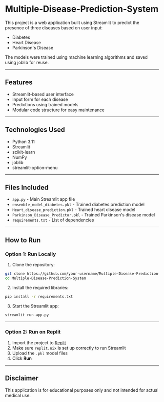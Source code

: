 # Multiple-Disease-Prediction-System
This project is a web application built using Streamlit to predict the presence of three diseases based on user input:

- Diabetes
- Heart Disease
- Parkinson's Disease

The models were trained using machine learning algorithms and saved using joblib for reuse.

---

## Features

- Streamlit-based user interface
- Input form for each disease
- Predictions using trained models
- Modular code structure for easy maintenance

---

## Technologies Used

- Python 3.11
- Streamlit
- scikit-learn
- NumPy
- joblib
- streamlit-option-menu

---

## Files Included

- `app.py` - Main Streamlit app file
- `ensemble_model_diabetes.pkl` - Trained diabetes prediction model
- `Heart_disease_prediction.pkl` - Trained heart disease model
- `Parkinson_Disease_Predictor.pkl` - Trained Parkinson's disease model
- `requirements.txt` - List of dependencies

---

## How to Run

### Option 1: Run Locally

1. Clone the repository:

```bash
git clone https://github.com/your-username/Multiple-Disease-Prediction-System.git
cd Multiple-Disease-Prediction-System
````

2. Install the required libraries:

```bash
pip install -r requirements.txt
```

3. Start the Streamlit app:

```bash
streamlit run app.py
```

---

### Option 2: Run on Replit

1. Import the project to [Replit](https://replit.com/)
2. Make sure `replit.nix` is set up correctly to run Streamlit
3. Upload the `.pkl` model files
4. Click **Run**

---

## Disclaimer

This application is for educational purposes only and not intended for actual medical use.

```

